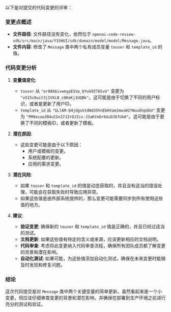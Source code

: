 以下是对提交的代码变更的评审：

### 变更点概述
- **文件路径**: 文件路径没有变化，依然位于 `openai-code-review-sdk/src/main/java/Y1SHUI/sdk/domain/model/model/Message.java`。
- **文件内容**: 修改了 `Message` 类中两个私有成员变量 `touser` 和 `template_id` 的值。

### 代码变更分析
1. **变量值变化**:
   - `touser` 从 `"or0Ab6ivwmypESVp_bYuk92T6SvU"` 变更为 `"o515c6uit3jIVXLB_c0KeKj1UQBk"`。这可能是由于切换了不同的用户标识，或者是更新了用户ID。
   - `template_id` 从 `"GLlAM-Q4jdgsktdNd35hnEbHVam2mwsW2YWuxDhpQkU"` 变更为 `"PM9esxw384uCGn27JZrDJZcv-J3aKYeOrbUuDJEfUk8"`。这可能是由于更换了不同的模板ID，或者更新了模板。

2. **潜在原因**:
   - 这些变更可能是由于以下原因：
     - 用户或模板的变更。
     - 系统配置的更新。
     - 应用的需求变更。

3. **潜在风险**:
   - 如果 `touser` 和 `template_id` 的值是动态获取的，并且没有适当的错误处理，可能会在获取失败时导致应用异常。
   - 如果这些值是由外部系统提供的，那么变更可能需要同步到所有使用这些值的地方。

4. **建议**:
   - **验证变更**: 确保新的 `touser` 和 `template_id` 值是正确的，并且已经过适当的测试。
   - **文档更新**: 如果这些值有特定的含义或来源，应该更新相应的文档说明。
   - **代码审查**: 考虑将此变更纳入代码审查流程，确保所有团队成员都了解变更的背景和潜在影响。
   - **自动化测试**: 如果可能，为这些值添加自动化测试，确保在未来变更时能够及时发现和修复问题。

### 结论
这次代码提交是对 `Message` 类中两个关键变量的简单更新。虽然看起来是一个小变更，但应该仔细审查变更的背景和潜在影响，并确保在部署到生产环境之前进行充分的测试和验证。